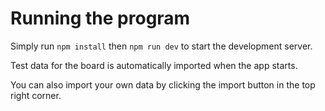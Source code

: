 # Running the program

Simply run `npm install` then `npm run dev` to start the development server.

Test data for the board is automatically imported when the app starts.

You can also import your own data by clicking the import button in the top right corner.
